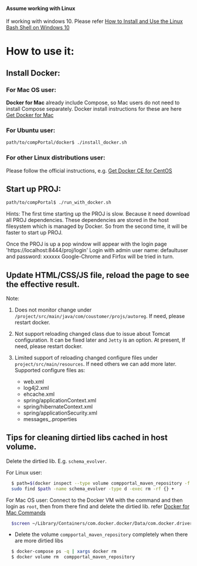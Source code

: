 #### Assume working with Linux
If working with windows 10. Please refer [How to Install and Use the Linux Bash Shell on Windows 10](https://www.howtogeek.com/249966/how-to-install-and-use-the-linux-bash-shell-on-windows-10/)

# How to use it:

## Install Docker:

### For Mac OS user:

**Docker for Mac** already include Compose, so Mac users do not need to install Compose separately. Docker install instructions for these are here [Get Docker for Mac](https://docs.docker.com/docker-for-mac/install/)

### For Ubuntu user:

```bash
path/to/compPortal/docker$ ./install_docker.sh
```

### For other Linux distributions user:

Please follow the official instructions, e.g. [Get Docker CE for CentOS](https://docs.docker.com/install/linux/docker-ce/centos/)

## Start up PROJ:

```bash
path/to/compPortal$ ./run_with_docker.sh
```
Hints: The first time starting up the PROJ is slow. Because it need download
all PROJ dependencies. These dependencies are stored in the host filesystem
which is managed by Docker. So from the second time, it will be faster to start up PROJ.

Once the PROJ is up a pop window will appear with the login page
    'https://localhost:8444/proj/login'
Login with admin user name: defaultuser and password: xxxxxx
Google-Chrome and Firfox will be tried in turn.

##  Update HTML/CSS/JS file, reload the page to see the effective result.

Note:
1. Does not monitor change under `/project/src/main/java/com/coustomer/projs/autoreg`. If need, please restart docker.

2. Not support reloading changed class due to issue about Tomcat configuration. It can be fixed later and `Jetty` is an option. At present, If need, please restart docker.

3. Limited support of reloading changed configure files under `project/src/main/resources`. If need others we can add more later. Supported configure files as:
   - web.xml
   - log4j2.xml
   - ehcache.xml
   - spring/applicationContext.xml
   - spring/hibernateContext.xml
   - spring/applicationSecurity.xml
   - messages_<language>.properties

## Tips for cleaning dirtied libs cached in host volume.

Delete the dirtied lib. E.g. `schema_evolver`.

For Linux user:
```bash
  $ path=$(docker inspect --type volume compportal_maven_repository -f "{{ .Mountpoint }}") &&  \
  sudo find $path -name schema_evolver -type d -exec rm -rf {} +
```

For Mac OS user:
  Connect to the Docker VM with the command and then login as `root`, then from there find and delete the dirtied lib. refer [Docker for Mac Commands](https://www.bretfisher.com/docker-for-mac-commands-for-getting-into-local-docker-vm/)

```bash
  $screen ~/Library/Containers/com.docker.docker/Data/com.docker.driver.amd64-linux/tty
```

- Delete the volume `compportal_maven_repository` completely when there are more dirtied libs

```bash
  $ docker-compose ps -q | xargs docker rm
  $ docker volume rm  compportal_maven_repository
```
